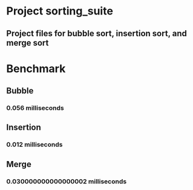 # Project sorting_suite
## Project files for bubble sort, insertion sort, and merge sort

# Benchmark
## Bubble
### 0.056 milliseconds
## Insertion
### 0.012 milliseconds
## Merge
### 0.030000000000000002 milliseconds